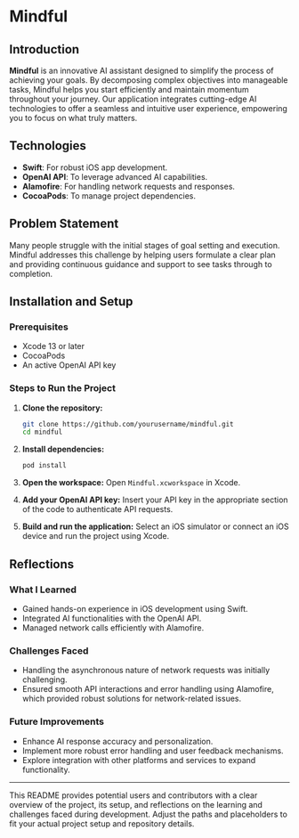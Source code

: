 # Mindful

## Introduction
**Mindful** is an innovative AI assistant designed to simplify the process of achieving your goals. By decomposing complex objectives into manageable tasks, Mindful helps you start efficiently and maintain momentum throughout your journey. Our application integrates cutting-edge AI technologies to offer a seamless and intuitive user experience, empowering you to focus on what truly matters.

## Technologies
- **Swift**: For robust iOS app development.
- **OpenAI API**: To leverage advanced AI capabilities.
- **Alamofire**: For handling network requests and responses.
- **CocoaPods**: To manage project dependencies.

## Problem Statement
Many people struggle with the initial stages of goal setting and execution. Mindful addresses this challenge by helping users formulate a clear plan and providing continuous guidance and support to see tasks through to completion.

## Installation and Setup

### Prerequisites
- Xcode 13 or later
- CocoaPods
- An active OpenAI API key

### Steps to Run the Project
1. **Clone the repository:**
   ```bash
   git clone https://github.com/yourusername/mindful.git
   cd mindful
   ```
2. **Install dependencies:**
   ```bash
   pod install
   ```
3. **Open the workspace:**
   Open `Mindful.xcworkspace` in Xcode.

4. **Add your OpenAI API key:**
   Insert your API key in the appropriate section of the code to authenticate API requests.

5. **Build and run the application:**
   Select an iOS simulator or connect an iOS device and run the project using Xcode.

## Reflections

### What I Learned
- Gained hands-on experience in iOS development using Swift.
- Integrated AI functionalities with the OpenAI API.
- Managed network calls efficiently with Alamofire.

### Challenges Faced
- Handling the asynchronous nature of network requests was initially challenging.
- Ensured smooth API interactions and error handling using Alamofire, which provided robust solutions for network-related issues.

### Future Improvements
- Enhance AI response accuracy and personalization.
- Implement more robust error handling and user feedback mechanisms.
- Explore integration with other platforms and services to expand functionality.

---

This README provides potential users and contributors with a clear overview of the project, its setup, and reflections on the learning and challenges faced during development. Adjust the paths and placeholders to fit your actual project setup and repository details.
